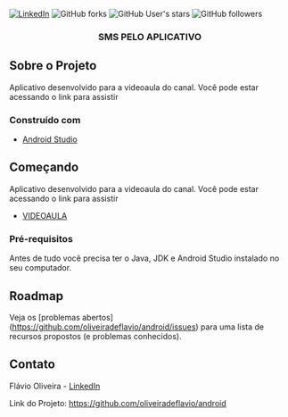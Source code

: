 
[![LinkedIn][linkedin-shield]][linkedin-url]
![GitHub forks](https://img.shields.io/github/forks/oliveiradeflavio/android?style=for-the-badge)
![GitHub User's stars](https://img.shields.io/github/stars/oliveiradeflavio?style=for-the-badge)
![GitHub followers](https://img.shields.io/github/followers/oliveiradeflavio?style=for-the-badge)


<h3 align="center">SMS PELO APLICATIVO</h3>


<!-- ABOUT THE PROJECT -->
## Sobre o Projeto

Aplicativo desenvolvido para a videoaula do canal. Você pode estar acessando o link para assistir 

### Construído com

* [Android Studio](https://developer.android.com/)


<!-- GETTING STARTED -->
## Começando

Aplicativo desenvolvido para a videoaula do canal. Você pode estar acessando o link para assistir

* [VIDEOAULA](https://youtu.be/libXrSwxjLU)

### Pré-requisitos

Antes de tudo você precisa ter o Java, JDK e Android Studio instalado no seu computador. 

<!-- ROADMAP -->
## Roadmap

Veja os [problemas abertos] (https://github.com/oliveiradeflavio/android/issues) para uma lista de recursos propostos (e problemas conhecidos).


<!-- CONTACT -->
## Contato

Flávio Oliveira - [LinkedIn](https://www.linkedin.com/in/fladoliveira/)

Link do Projeto: [https://github.com/oliveiradeflavio/android ](https://github.com/oliveiradeflavio/android)



<!-- MARKDOWN LINKS & IMAGES -->
<!-- https://www.markdownguide.org/basic-syntax/#reference-style-links -->
[linkedin-shield]: https://img.shields.io/badge/-LinkedIn-black.svg?style=for-the-badge&logo=linkedin&colorB=555
[linkedin-url]: https://www.linkedin.com/in/fladoliveira/
